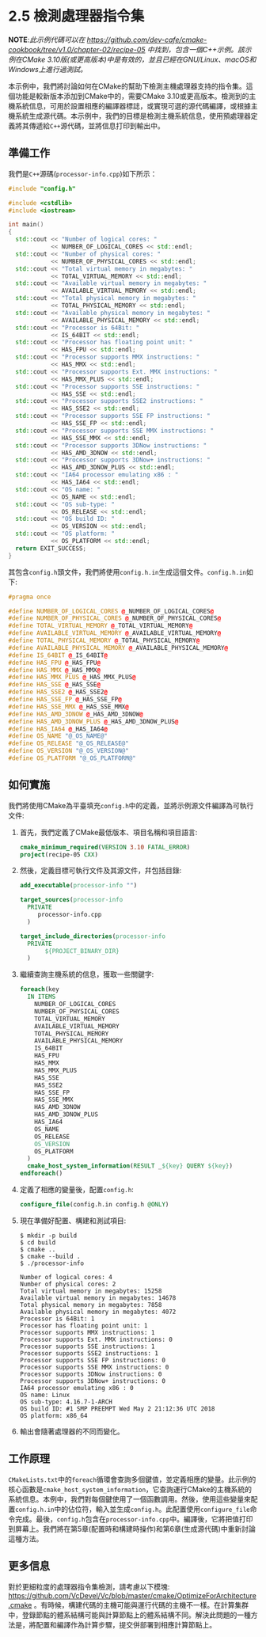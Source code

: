 # 2.5 檢測處理器指令集

**NOTE**:*此示例代碼可以在 https://github.com/dev-cafe/cmake-cookbook/tree/v1.0/chapter-02/recipe-05 中找到，包含一個C++示例。該示例在CMake 3.10版(或更高版本)中是有效的，並且已經在GNU/Linux、macOS和Windows上進行過測試。*

本示例中，我們將討論如何在CMake的幫助下檢測主機處理器支持的指令集。這個功能是較新版本添加到CMake中的，需要CMake 3.10或更高版本。檢測到的主機系統信息，可用於設置相應的編譯器標誌，或實現可選的源代碼編譯，或根據主機系統生成源代碼。本示例中，我們的目標是檢測主機系統信息，使用預處理器定義將其傳遞給`C++`源代碼，並將信息打印到輸出中。

## 準備工作

我們是`C++`源碼(`processor-info.cpp`)如下所示：

```c++
#include "config.h"

#include <cstdlib>
#include <iostream>

int main()
{
  std::cout << "Number of logical cores: "
            << NUMBER_OF_LOGICAL_CORES << std::endl;
  std::cout << "Number of physical cores: "
            << NUMBER_OF_PHYSICAL_CORES << std::endl;
  std::cout << "Total virtual memory in megabytes: "
            << TOTAL_VIRTUAL_MEMORY << std::endl;
  std::cout << "Available virtual memory in megabytes: "
            << AVAILABLE_VIRTUAL_MEMORY << std::endl;
  std::cout << "Total physical memory in megabytes: "
            << TOTAL_PHYSICAL_MEMORY << std::endl;
  std::cout << "Available physical memory in megabytes: "
            << AVAILABLE_PHYSICAL_MEMORY << std::endl;
  std::cout << "Processor is 64Bit: "
            << IS_64BIT << std::endl;
  std::cout << "Processor has floating point unit: "
            << HAS_FPU << std::endl;
  std::cout << "Processor supports MMX instructions: "
            << HAS_MMX << std::endl;
  std::cout << "Processor supports Ext. MMX instructions: "
            << HAS_MMX_PLUS << std::endl;
  std::cout << "Processor supports SSE instructions: "
            << HAS_SSE << std::endl;
  std::cout << "Processor supports SSE2 instructions: "
            << HAS_SSE2 << std::endl;
  std::cout << "Processor supports SSE FP instructions: "
            << HAS_SSE_FP << std::endl;
  std::cout << "Processor supports SSE MMX instructions: "
            << HAS_SSE_MMX << std::endl;
  std::cout << "Processor supports 3DNow instructions: "
            << HAS_AMD_3DNOW << std::endl;
  std::cout << "Processor supports 3DNow+ instructions: "
            << HAS_AMD_3DNOW_PLUS << std::endl;
  std::cout << "IA64 processor emulating x86 : "
            << HAS_IA64 << std::endl;
  std::cout << "OS name: "
            << OS_NAME << std::endl;
  std::cout << "OS sub-type: "
            << OS_RELEASE << std::endl;
  std::cout << "OS build ID: "
            << OS_VERSION << std::endl;
  std::cout << "OS platform: "
            << OS_PLATFORM << std::endl;
  return EXIT_SUCCESS;
}
```

其包含`config.h`頭文件，我們將使用`config.h.in`生成這個文件。`config.h.in`如下:

```c++
#pragma once

#define NUMBER_OF_LOGICAL_CORES @_NUMBER_OF_LOGICAL_CORES@
#define NUMBER_OF_PHYSICAL_CORES @_NUMBER_OF_PHYSICAL_CORES@
#define TOTAL_VIRTUAL_MEMORY @_TOTAL_VIRTUAL_MEMORY@
#define AVAILABLE_VIRTUAL_MEMORY @_AVAILABLE_VIRTUAL_MEMORY@
#define TOTAL_PHYSICAL_MEMORY @_TOTAL_PHYSICAL_MEMORY@
#define AVAILABLE_PHYSICAL_MEMORY @_AVAILABLE_PHYSICAL_MEMORY@
#define IS_64BIT @_IS_64BIT@
#define HAS_FPU @_HAS_FPU@
#define HAS_MMX @_HAS_MMX@
#define HAS_MMX_PLUS @_HAS_MMX_PLUS@
#define HAS_SSE @_HAS_SSE@
#define HAS_SSE2 @_HAS_SSE2@
#define HAS_SSE_FP @_HAS_SSE_FP@
#define HAS_SSE_MMX @_HAS_SSE_MMX@
#define HAS_AMD_3DNOW @_HAS_AMD_3DNOW@
#define HAS_AMD_3DNOW_PLUS @_HAS_AMD_3DNOW_PLUS@
#define HAS_IA64 @_HAS_IA64@
#define OS_NAME "@_OS_NAME@"
#define OS_RELEASE "@_OS_RELEASE@"
#define OS_VERSION "@_OS_VERSION@"
#define OS_PLATFORM "@_OS_PLATFORM@"
```

## 如何實施

我們將使用CMake為平臺填充`config.h`中的定義，並將示例源文件編譯為可執行文件:

1. 首先，我們定義了CMake最低版本、項目名稱和項目語言:

   ```cmake
   cmake_minimum_required(VERSION 3.10 FATAL_ERROR)
   project(recipe-05 CXX)
   ```

2. 然後，定義目標可執行文件及其源文件，幷包括目錄:

   ```cmake
   add_executable(processor-info "")
   
   target_sources(processor-info
     PRIVATE
     	processor-info.cpp
     )
   
   target_include_directories(processor-info
     PRIVATE
    	  ${PROJECT_BINARY_DIR}
     )
   ```

3. 繼續查詢主機系統的信息，獲取一些關鍵字:

   ```cmake
   foreach(key
     IN ITEMS
       NUMBER_OF_LOGICAL_CORES
       NUMBER_OF_PHYSICAL_CORES
       TOTAL_VIRTUAL_MEMORY
       AVAILABLE_VIRTUAL_MEMORY
       TOTAL_PHYSICAL_MEMORY
       AVAILABLE_PHYSICAL_MEMORY
       IS_64BIT
       HAS_FPU
       HAS_MMX
       HAS_MMX_PLUS
       HAS_SSE
       HAS_SSE2
       HAS_SSE_FP
       HAS_SSE_MMX
       HAS_AMD_3DNOW
       HAS_AMD_3DNOW_PLUS
       HAS_IA64
       OS_NAME
       OS_RELEASE
       OS_VERSION
       OS_PLATFORM
     )
     cmake_host_system_information(RESULT _${key} QUERY ${key})
   endforeach()
   ```

4. 定義了相應的變量後，配置`config.h`:

   ```cmake
   configure_file(config.h.in config.h @ONLY)
   ```

5. 現在準備好配置、構建和測試項目:

   ```shell
   $ mkdir -p build
   $ cd build
   $ cmake ..
   $ cmake --build .
   $ ./processor-info
   
   Number of logical cores: 4
   Number of physical cores: 2
   Total virtual memory in megabytes: 15258
   Available virtual memory in megabytes: 14678
   Total physical memory in megabytes: 7858
   Available physical memory in megabytes: 4072
   Processor is 64Bit: 1
   Processor has floating point unit: 1
   Processor supports MMX instructions: 1
   Processor supports Ext. MMX instructions: 0
   Processor supports SSE instructions: 1
   Processor supports SSE2 instructions: 1
   Processor supports SSE FP instructions: 0
   Processor supports SSE MMX instructions: 0
   Processor supports 3DNow instructions: 0
   Processor supports 3DNow+ instructions: 0
   IA64 processor emulating x86 : 0
   OS name: Linux
   OS sub-type: 4.16.7-1-ARCH
   OS build ID: #1 SMP PREEMPT Wed May 2 21:12:36 UTC 2018
   OS platform: x86_64
   ```

6. 輸出會隨著處理器的不同而變化。

## 工作原理

`CMakeLists.txt`中的`foreach`循環會查詢多個鍵值，並定義相應的變量。此示例的核心函數是`cmake_host_system_information`，它查詢運行CMake的主機系統的系統信息。本例中，我們對每個鍵使用了一個函數調用。然後，使用這些變量來配置`config.h.in`中的佔位符，輸入並生成`config.h`。此配置使用`configure_file`命令完成。最後，`config.h`包含在`processor-info.cpp`中。編譯後，它將把值打印到屏幕上。我們將在第5章(配置時和構建時操作)和第6章(生成源代碼)中重新討論這種方法。

## 更多信息

對於更細粒度的處理器指令集檢測，請考慮以下模塊: https://github.com/VcDevel/Vc/blob/master/cmake/OptimizeForArchitecture.cmake 。有時候，構建代碼的主機可能與運行代碼的主機不一樣。在計算集群中，登錄節點的體系結構可能與計算節點上的體系結構不同。解決此問題的一種方法是，將配置和編譯作為計算步驟，提交併部署到相應計算節點上。